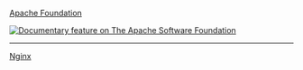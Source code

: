[Apache Foundation](https://www.apache.org/foundation/)

[![Documentary feature on The Apache Software Foundation]()](https://youtu.be/JUt2nb0mgwg "")

---

[Nginx](https://nginx.org/en/)

